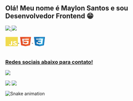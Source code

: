 ## Olá! Meu nome é Maylon Santos e sou Desenvolvedor Frontend 😁


 <div>
  <a href="https://github.com/Mayloon-Santos">
   
  <img height="180em" src="https://github-readme-stats-git-masterrstaa-rickstaa.vercel.app/api?username=Mayloon-Santos&&show_icons=true&theme=tokyonight&include_all_commits=true&count_private=true"/>
   <img height="180em" src="https://github-readme-stats-git-masterrstaa-rickstaa.vercel.app/api?username=Mayloon-Santos&&adityaseth777&&show_icons=true&theme=tokyonight"/>
   
</div>
   
<div style="display: inline_block"><br>
  <img align="center" alt="Js" height="30" width="40" src="https://raw.githubusercontent.com/devicons/devicon/master/icons/javascript/javascript-plain.svg">
  <img align="center" alt="HTML" height="30" width="40" src="https://raw.githubusercontent.com/devicons/devicon/master/icons/html5/html5-original.svg">
  <img align="center" alt="CSS" height="30" width="40" src="https://raw.githubusercontent.com/devicons/devicon/master/icons/css3/css3-original.svg">
</div>
 
 <br>
 
  ### Redes sociais abaixo para contato!
 
<div> 
  
  <a href="https://www.instagram.com/maylon_s/" target="_blank"><img src="https://img.shields.io/badge/-Instagram-%23E4405F?style=for-the-badge&logo=instagram&logoColor=white" target="_blank"></a>
 
  <a href = "mailto:maylontk@gmail.com"><img src="https://img.shields.io/badge/-Gmail-%23333?style=for-the-badge&logo=gmail&logoColor=white" target="_blank"></a>
  <a href="https://www.linkedin.com/in/maylon-santos-b0b193251/" target="_blank"><img src="https://img.shields.io/badge/-LinkedIn-%230077B5?style=for-the-badge&logo=linkedin&logoColor=white" target="_blank"></a> 
 
 ![Snake animation](https://github.com/Mayloon-Santos/Mayloon-Santos/blob/output/github-contribution-grid-snake.svg)

</div>
